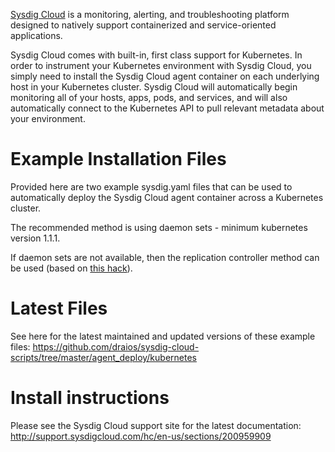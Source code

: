 [Sysdig Cloud](http://www.sysdig.com/) is a monitoring, alerting, and troubleshooting platform designed to natively support containerized and service-oriented applications.

Sysdig Cloud comes with built-in, first class support for Kubernetes. In order to instrument your Kubernetes environment with Sysdig Cloud, you simply need to install the Sysdig Cloud agent container on each underlying host in your Kubernetes cluster. Sysdig Cloud will automatically begin monitoring all of your hosts, apps, pods, and services, and will also automatically connect to the Kubernetes API to pull relevant metadata about your environment.

# Example Installation Files

Provided here are two example sysdig.yaml files that can be used to automatically deploy the Sysdig Cloud agent container across a Kubernetes cluster.

The recommended method is using daemon sets - minimum kubernetes version 1.1.1.

If daemon sets are not available, then the replication controller method can be used (based on [this hack](https://stackoverflow.com/questions/33377054/how-to-require-one-pod-per-minion-kublet-when-configuring-a-replication-controll/33381862#33381862 )).

# Latest Files

See here for the latest maintained and updated versions of these example files:
https://github.com/draios/sysdig-cloud-scripts/tree/master/agent_deploy/kubernetes

# Install instructions

Please see the Sysdig Cloud support site for the latest documentation:
http://support.sysdigcloud.com/hc/en-us/sections/200959909

